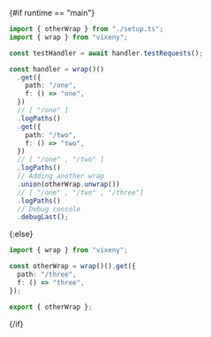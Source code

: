 <script>
    export let runtime = "main";
</script>

{#if runtime == "main"}

```ts
import { otherWrap } from "./setup.ts";
import { wrap } from "vixeny";

const testHandler = await handler.testRequests();

const handler = wrap()()
  .get({
    path: "/one",
    f: () => "one",
  })
  // [ "/one" ]
  .logPaths()
  .get({
    path: "/two",
    f: () => "two",
  })
  // [ "/one" , "/two" ]
  .logPaths()
  // Adding another wrap
  .union(otherWrap.unwrap())
  // [ "/one" , "/two" , "/three"]
  .logPaths()
  // Debug console
  .debugLast();
```

{:else}

```ts
import { wrap } from "vixeny";

const otherWrap = wrap()().get({
  path: "/three",
  f: () => "three",
});

export { otherWrap };
```

{/if}
